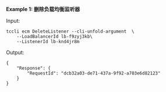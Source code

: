 **Example 1: 删除负载均衡监听器**



Input: 

```
tccli ecm DeleteListener --cli-unfold-argument  \
    --LoadBalancerId lb-f9zyj3kb\
    --ListenerId lb-knd4jr8m
```

Output: 
```
{
    "Response": {
        "RequestId": "dcb32a03-de71-437a-9f92-a703e6d82123"
    }
}
```

